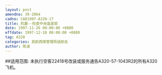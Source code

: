 ```yaml
---
layout: post
amendno: 39-2064
cadno: CAD1997-A320-17
title: 机翼--检查中央盒底部
date: 1997-11-26 00:00:00 +0800
effdate: 1997-12-10 00:00:00 +0800
tag: A320
categories: 民航西南管理局适航处
author: 陈波
---
```


##适用范围:
未执行空客22418号改装或服务通告A320-57-1043R2的所有A320飞机。

